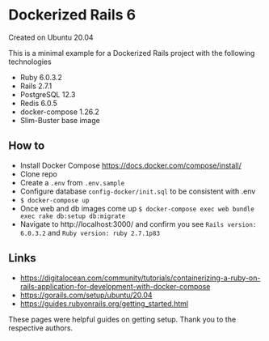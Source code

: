 # Dockerized Rails 6

Created on Ubuntu 20.04

This is a minimal example for a Dockerized Rails project with the following technologies
* Ruby 6.0.3.2
* Rails 2.7.1
* PostgreSQL 12.3
* Redis 6.0.5
* docker-compose 1.26.2
* Slim-Buster base image

## How to
* Install Docker Compose https://docs.docker.com/compose/install/
* Clone repo
* Create a `.env` from `.env.sample`
* Configure database `config-docker/init.sql` to be consistent with .env
* `$ docker-compose up`
* Once web and db images come up `$ docker-compose exec web bundle exec rake db:setup db:migrate`
* Navigate to http://localhost:3000/ and confirm you see `Rails version: 6.0.3.2` and `Ruby version: ruby 2.7.1p83`

## Links
* https://digitalocean.com/community/tutorials/containerizing-a-ruby-on-rails-application-for-development-with-docker-compose
* https://gorails.com/setup/ubuntu/20.04
* https://guides.rubyonrails.org/getting_started.html

These pages were helpful guides on getting setup. Thank you to the respective authors.
